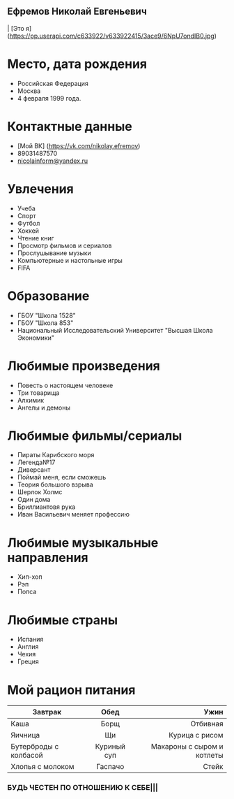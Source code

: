 ## Ефремов Николай Евгеньевич
| [Это я] (https://pp.userapi.com/c633922/v633922415/3ace9/6NpU7ondIB0.jpg)

Место, дата рождения 
===================
- Российская Федерация 
- Москва
- 4 февраля 1999 года.

Контактные данные 
===================
- [Мой ВК] (https://vk.com/nikolay.efremov)
- 89031487570
- nicolainform@yandex.ru

Увлечения  
==============
* Учеба 
* Спорт
* Футбол
* Хоккей
* Чтение книг
* Просмотр фильмов и сериалов
* Прослушывание музыки 
* Компьютерные и настольные игры 
* FIFA

Образование 
===========
* ГБОУ "Школа 1528"
* ГБОУ "Школа 853"
* Национальный Исследовательский Университет "Высшая Школа Экономики"

Любимые произведения 
=============
* Повесть о настоящем человеке 
* Три товарища
* Алхимик
* Ангелы и демоны

Любимые фильмы/сериалы
============
* Пираты Карибского моря 
* Легенда№17
* Диверсант
* Поймай меня, если сможешь
* Теория большого взрыва
* Шерлок Холмс
* Один дома
* Бриллиантовя рука
* Иван Васильевич меняет профессию 

Любимые музыкальные направления
=============
* Хип-хоп
* Рэп
* Попса

Любимые страны
=================
* Испания
* Англия
* Чехия
* Греция

Мой рацион питания
==============
Завтрак|Обед|Ужин
---|:---:|---:
Каша|Борщ|Отбивная
Яичница|Щи|Курица с рисом
Бутерброды с колбасой|Куриный суп|Макароны с сыром и котлеты
Хлопья с молоком|Гаспачо|Стейк

### БУДЬ ЧЕСТЕН ПО ОТНОШЕНИЮ К СЕБЕ|||


